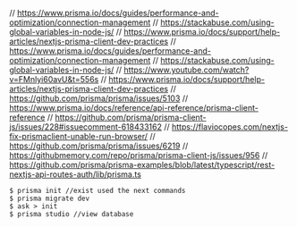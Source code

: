 // https://www.prisma.io/docs/guides/performance-and-optimization/connection-management
// https://stackabuse.com/using-global-variables-in-node-js/
// https://www.prisma.io/docs/support/help-articles/nextjs-prisma-client-dev-practices
// https://www.prisma.io/docs/guides/performance-and-optimization/connection-management
// https://stackabuse.com/using-global-variables-in-node-js/
// https://www.youtube.com/watch?v=FMnlyi60avU&t=556s
// https://www.prisma.io/docs/support/help-articles/nextjs-prisma-client-dev-practices
// https://github.com/prisma/prisma/issues/5103
// https://www.prisma.io/docs/reference/api-reference/prisma-client-reference
// https://github.com/prisma/prisma-client-js/issues/228#issuecomment-618433162
// https://flaviocopes.com/nextjs-fix-prismaclient-unable-run-browser/
// https://github.com/prisma/prisma/issues/6219
// https://githubmemory.com/repo/prisma/prisma-client-js/issues/956
// https://github.com/prisma/prisma-examples/blob/latest/typescript/rest-nextjs-api-routes-auth/lib/prisma.ts


```
$ prisma init //exist used the next commands
$ prisma migrate dev
$ ask > init
$ prisma studio //view database
```